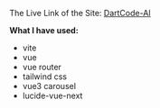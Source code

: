 The Live Link of the Site:
  [DartCode-AI](https://dartcode-ai-assignment.vercel.app/)

  
<b>What I have used:</b>
* vite
* vue
* vue router
* tailwind css
* vue3 carousel
* lucide-vue-next 

